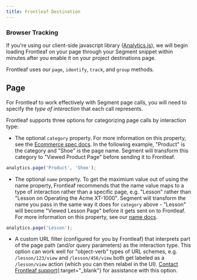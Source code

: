 ```yaml
---
title: Frontleaf Destination
---
```


### Browser Tracking
If you're using our client-side javascript library ([Analytics.js](/docs/connections/sources/catalog/libraries/website/javascript/)), we will begin loading Frontleaf on your page through your Segment snippet within minutes after you enable it on your project destinations page.

Frontleaf uses our `page`, `identify`, `track`, and `group` methods.


## Page

For Frontleaf to work effectively with Segment page calls, you will need to specify the _type of interaction_ that each call represents.

Frontleaf supports three options for categorizing page calls by interaction type:

* The optional `category` property. For more information on this property, see the [Ecommerce spec docs](/docs/connections/spec/ecommerce/v2/). In the following example, "Product" is the category and "Shoe" is the page name. Segment will transform this category to "Viewed Product Page" before sending it to Frontleaf.

```js
analytics.page('Product', 'Shoe');
```

* The optional `name` property. To get the maximium value out of using the name property, Frontleaf recommends that the name value maps to a type of interaction rather than a specific page, e.g. "Lesson" rather than "Lesson on Operating the Acme XT-1000". Segment will transform the name you pass in the same way it does for `category` above - "Lesson" will become "Viewed Lesson Page" before it gets sent on to Frontleaf. For more information on this property, see our [name docs](/docs/connections/spec/page/#name).

```js
analytics.page('Lesson');
```

* A custom URL filter (configured for you by Frontleaf) that interprets part of the page path (and/or query parameters) as the interaction type. This option can work well for "object-verb" types of URL schemes, e.g. `/lesson/123/view` and `/lesson/456/view` both get labeled as a `/lesson/view` action (which you can then relabel in the UI). [Contact Frontleaf support](https://www.frontleaf.com/contact/){:target="_blank"} for assistance with this option.
